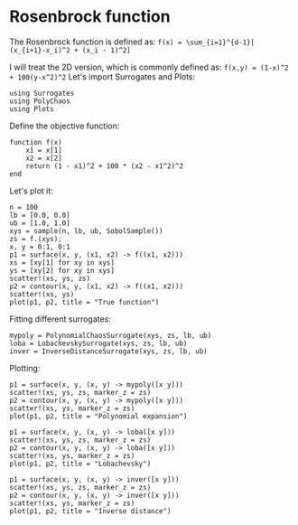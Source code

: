 # Rosenbrock function

The Rosenbrock function is defined as:
``f(x) = \sum_{i=1}^{d-1}[ (x_{i+1}-x_i)^2 + (x_i - 1)^2]``

I will treat the 2D version, which is commonly defined as:
``f(x,y) = (1-x)^2 + 100(y-x^2)^2``
Let's import Surrogates and Plots:

```@example rosen
using Surrogates
using PolyChaos
using Plots
```

Define the objective function:

```@example rosen
function f(x)
    x1 = x[1]
    x2 = x[2]
    return (1 - x1)^2 + 100 * (x2 - x1^2)^2
end
```

Let's plot it:

```@example rosen
n = 100
lb = [0.0, 0.0]
ub = [1.0, 1.0]
xys = sample(n, lb, ub, SobolSample())
zs = f.(xys);
x, y = 0:1, 0:1
p1 = surface(x, y, (x1, x2) -> f((x1, x2)))
xs = [xy[1] for xy in xys]
ys = [xy[2] for xy in xys]
scatter!(xs, ys, zs)
p2 = contour(x, y, (x1, x2) -> f((x1, x2)))
scatter!(xs, ys)
plot(p1, p2, title = "True function")
```

Fitting different surrogates:

```@example rosen
mypoly = PolynomialChaosSurrogate(xys, zs, lb, ub)
loba = LobachevskySurrogate(xys, zs, lb, ub)
inver = InverseDistanceSurrogate(xys, zs, lb, ub)
```

Plotting:

```@example rosen
p1 = surface(x, y, (x, y) -> mypoly([x y]))
scatter!(xs, ys, zs, marker_z = zs)
p2 = contour(x, y, (x, y) -> mypoly([x y]))
scatter!(xs, ys, marker_z = zs)
plot(p1, p2, title = "Polynomial expansion")
```

```@example rosen
p1 = surface(x, y, (x, y) -> loba([x y]))
scatter!(xs, ys, zs, marker_z = zs)
p2 = contour(x, y, (x, y) -> loba([x y]))
scatter!(xs, ys, marker_z = zs)
plot(p1, p2, title = "Lobachevsky")
```

```@example rosen
p1 = surface(x, y, (x, y) -> inver([x y]))
scatter!(xs, ys, zs, marker_z = zs)
p2 = contour(x, y, (x, y) -> inver([x y]))
scatter!(xs, ys, marker_z = zs)
plot(p1, p2, title = "Inverse distance")
```
